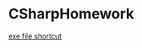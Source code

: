 # CSharpHomework
<a href="https://github.com/tingwu0908/CSharpHomework/blob/bb5cb6be77251c14886e72f69459dbb2ec8091dc/CsharpHomework/Lab_Form/bin/Debug/Lab_Form.exe" >exe file shortcut</a>
